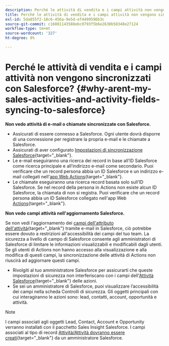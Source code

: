 ```yaml
---
description: Perché le attività di vendita e i campi attività non vengono sincronizzati con Salesforce? - Documentazione di Marketo - Documentazione del prodotto
title: Perché le attività di vendita e i campi attività non vengono sincronizzati con Salesforce?
exl-id: 5da855f2-18c6-456a-9e5d-ef4499596b3c
source-git-commit: c16081143588ebc0793f5b6e2630b58348e27124
workflow-type: tm+mt
source-wordcount: '327'
ht-degree: 0%

---
```


# Perché le attività di vendita e i campi attività non vengono sincronizzati con Salesforce? {#why-arent-my-sales-activities-and-activity-fields-syncing-to-salesforce}

**Non vedo attività di e-mail o chiamate sincronizzate con Salesforce.**

* Assicurati di essere connesso a Salesforce. Ogni utente dovrà disporre di una connessione per registrare la propria e-mail e le chiamate a Salesforce.
* Assicurati di aver configurato [Impostazioni di sincronizzazione Salesforce](/help/marketo/product-docs/marketo-sales-insight/actions/crm/salesforce-integration/sync-sales-activities-to-salesforce.md){target="_blank"}.
* Le e-mail eseguiranno una ricerca dei record in base all’ID Salesforce come ricerca principale e all’indirizzo e-mail come secondario. Puoi verificare che un record persona abbia un ID Salesforce e un indirizzo e-mail collegati nell&#39;[app Web Actions](https://toutapp.com/next#command_center){target="_blank"}.
* Le chiamate eseguiranno una ricerca record basata solo sull’ID Salesforce. Se nel record della persona in Actions non esiste alcun ID Salesforce, la chiamata di non si registra. Puoi verificare che un record persona abbia un ID Salesforce collegato nell&#39;app Web [Actions](https://toutapp.com/next#command_center){target="_blank"}.

**Non vedo campi attività nell&#39;aggiornamento Salesforce.**

Se non vedi l&#39;aggiornamento dei [campi dell&#39;attributo dell&#39;attività](/help/marketo/product-docs/marketo-sales-insight/actions/crm/salesforce-package-configuration/logging-sales-activity-attributes-to-salesforce.md){target="_blank"} tramite e-mail in Salesforce, ciò potrebbe essere dovuto a restrizioni all&#39;accessibilità dei campi del tuo team. La sicurezza a livello di campo di Salesforce consente agli amministratori di Salesforce di limitare le informazioni visualizzabili e modificabili dagli utenti. Se gli utenti di Actions non hanno accesso alla visualizzazione e alla modifica di questi campi, la sincronizzazione delle attività di Actions non riuscirà ad aggiornare questi campi.

* Rivolgiti al tuo amministratore Salesforce per assicurarti che queste impostazioni di sicurezza non interferiscano con i campi dell&#39;[Attività Salesforce](/help/marketo/product-docs/marketo-sales-insight/actions/crm/salesforce-package-configuration/logging-sales-activity-attributes-to-salesforce.md){target="_blank"} delle azioni.
* Se sei un amministratore di Salesforce, puoi visualizzare l’accessibilità dei campi nella scheda Controlli di sicurezza. Gli oggetti principali con cui interagiranno le azioni sono: lead, contatti, account, opportunità e attività.

>[!NOTE]
>
>I campi associati agli oggetti Lead, Contact, Account e Opportunity verranno installati con il pacchetto Sales Insight Salesforce. I campi associati al tipo di record [Attività/Attività dovranno essere creati](/help/marketo/product-docs/marketo-sales-insight/actions/crm/salesforce-package-configuration/logging-sales-activity-attributes-to-salesforce.md){target="_blank"} da un amministratore Salesforce.
